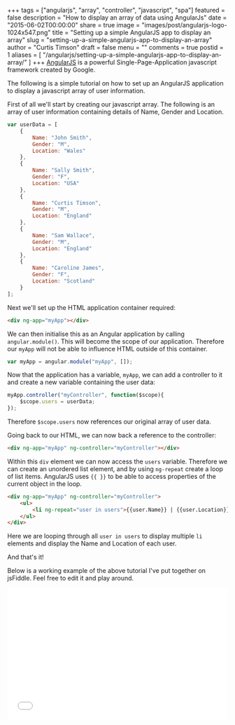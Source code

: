 +++
tags = ["angularjs", "array", "controller", "javascript", "spa"]
featured = false
description = "How to display an array of data using AngularJs"
date = "2015-06-02T00:00:00"
share = true
image = "images/post/angularjs-logo-1024x547.png"
title = "Setting up a simple AngularJS app to display an array"
slug = "setting-up-a-simple-angularjs-app-to-display-an-array"
author = "Curtis Timson"
draft = false
menu = ""
comments = true
postid = 1
aliases = [
    "/angularjs/setting-up-a-simple-angularjs-app-to-display-an-array/"
]
+++
<a href="https://angularjs.org/">AngularJS</a> is a powerful Single-Page-Application javascript framework created by Google.

The following is a simple tutorial on how to set up an AngularJS application to display a javascript array of user information.

First of all we'll start by creating our javascript array. The following is an array of user information containing details of Name, Gender and Location.

```js
var userData = [
    {
        Name: "John Smith",
        Gender: "M",
        Location: "Wales"
    },
    {
        Name: "Sally Smith",
        Gender: "F",
        Location: "USA"
    },
    {
        Name: "Curtis Timson",
        Gender: "M",
        Location: "England"
    },
    {
        Name: "Sam Wallace",
        Gender: "M",
        Location: "England"
    },
    {
        Name: "Caroline James",
        Gender: "F",
        Location: "Scotland"
    }
];
```

Next we'll set up the HTML application container required:

```html
<div ng-app="myApp"></div>
```

We can then initialise this as an Angular application by calling `angular.module()`. This will become the scope of our application. Therefore our `myApp` will not be able to influence HTML outside of this container.

```js
var myApp = angular.module("myApp", []);
```

Now that the application has a variable, `myApp`, we can add a controller to it and create a new variable containing the user data:

```js
myApp.controller("myController", function($scope){
    $scope.users = userData;
});
```

Therefore `$scope.users` now references our original array of user data.

Going back to our HTML, we can now back a reference to the controller:

```html
<div ng-app="myApp" ng-controller="myController"></div>
```

Within this `div` element we can now access the `users` variable. Therefore we can create an unordered list element, and by using `ng-repeat` create a loop of list items. AngularJS uses `{{ }}` to be able to access properties of the current object in the loop.

```html
<div ng-app="myApp" ng-controller="myController">
    <ul>
        <li ng-repeat="user in users">{{user.Name}} | {{user.Location}}</li>
    </ul>
</div>
```

Here we are looping through all `user in users` to display multiple `li` elements and display the Name and Location of each user.

And that's it!

Below is a working example of the above tutorial I've put together on jsFiddle. Feel free to edit it and play around.

<iframe width="100%" height="300" src="//jsfiddle.net/Curt/oLtchsb6/embedded/" allowfullscreen="allowfullscreen" frameborder="0"></iframe>

